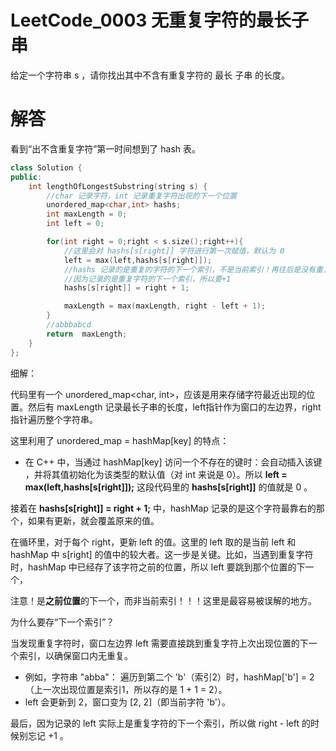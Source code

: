 # LeetCode_0003 无重复字符的最长子串

给定一个字符串 s ，请你找出其中不含有重复字符的 最长 子串 的长度。

# 解答

看到“出不含重复字符”第一时间想到了 hash 表。

```Cpp
class Solution {
public:
    int lengthOfLongestSubstring(string s) {
        //char 记录字符，int 记录重复字符出现的下一个位置
        unordered_map<char,int> hashs;
        int maxLength = 0;
        int left = 0;

        for(int right = 0;right < s.size();right++){
            //这里会对 hashs[s[right]] 字符进行第一次赋值，默认为 0
            left = max(left,hashs[s[right]]);
            //hashs 记录的是重复的字符的下一个索引，不是当前索引！再往后是没有重复的
            //因为记录的是重复字符的下一个索引，所以要+1
            hashs[s[right]] = right + 1;

            maxLength = max(maxLength, right - left + 1);
        }
        //abbbabcd
        return  maxLength;
    }
};
```

细解：

代码里有一个 unordered_map<char, int>，应该是用来存储字符最近出现的位置。然后有 maxLength 记录最长子串的长度，left指针作为窗口的左边界，right 指针遍历整个字符串。

这里利用了 unordered_map = hashMap[key] 的特点：

* 在 C++ 中，当通过 hashMap[key] 访问一个不存在的键时：
  ​​会自动插入该键​​，并将其值初始化为该类型的默认值（对 int 来说是 0）。所以 **left = max(left,hashs[s[right]]);** 这段代码里的 **hashs[s[right]]** 的值就是 0 。

接着在 **hashs[s[right]] = right + 1;** 中，hashMap 记录的是这个字符最靠右的那个，如果有更新，就会覆盖原来的值。

在循环里，对于每个 right，更新 left 的值。这里的 left 取的是当前 left 和 hashMap 中 s[right] 的值中的较大者。这一步是关键。比如，当遇到重复字符时，hashMap 中已经存了该字符之前的位置，所以 left 要跳到那个位置的下一个，

注意！是**之前位置**的下一个，而非当前索引！！！这里是最容易被误解的地方。

为什么要存“下一个索引”？​​

当发现重复字符时，窗口左边界 left 需要直接跳到​​重复字符上次出现位置的下一个索引​​，以确保窗口内无重复。

* 例如，字符串 "abba"：
  遍历到第二个 'b'（索引2）时，hashMap['b'] = 2（上一次出现位置是索引1，所以存的是 1 + 1 = 2）。
* left 会更新到 2，窗口变为 [2, 2]（即当前字符 'b'）。

最后，因为记录的 left 实际上是重复字符的下一个索引，所以做 right - left  的时候别忘记 +1 。

